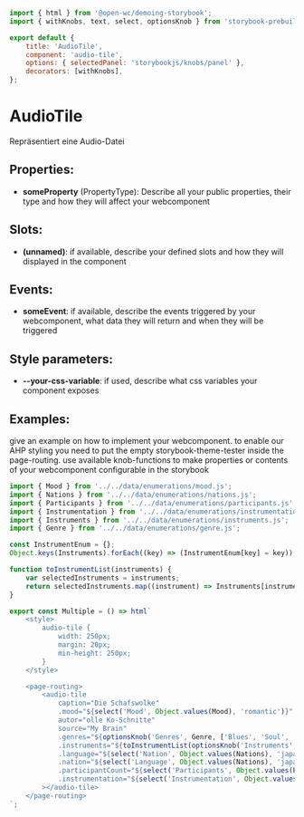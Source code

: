 ```js script
import { html } from '@open-wc/demoing-storybook';
import { withKnobs, text, select, optionsKnob } from 'storybook-prebuilt/addon-knobs';

export default {
    title: 'AudioTile',
    component: 'audio-tile',
    options: { selectedPanel: 'storybookjs/knobs/panel' },
    decorators: [withKnobs],
};
```

# AudioTile

Repräsentiert eine Audio-Datei

## Properties:

-   **someProperty** (PropertyType): Describe all your public properties, their type and how they will affect your webcomponent

## Slots:

-   **(unnamed)**: if available, describe your defined slots and how they will displayed in the component

## Events:

-   **someEvent**: if available, describe the events triggered by your webcomponent, what data they will return and when they will be triggered

## Style parameters:

-   **--your-css-variable**: if used, describe what css variables your component exposes

## Examples:

give an example on how to implement your webcomponent. to enable our AHP styling you need to put the empty storybook-theme-tester inside the page-routing.
use available knob-functions to make properties or contents of your webcomponent configurable in the storybook

```js preview-story
import { Mood } from '../../data/enumerations/mood.js';
import { Nations } from '../../data/enumerations/nations.js';
import { Participants } from '../../data/enumerations/participants.js';
import { Instrumentation } from '../../data/enumerations/instrumentation.js';
import { Instruments } from '../../data/enumerations/instruments.js';
import { Genre } from '../../data/enumerations/genre.js';

const InstrumentEnum = {};
Object.keys(Instruments).forEach((key) => (InstrumentEnum[key] = key));

function toInstrumentList(instruments) {
    var selectedInstruments = instruments;
    return selectedInstruments.map((instrument) => Instruments[instrument]) || [];
}

export const Multiple = () => html`
    <style>
        audio-tile {
            width: 250px;
            margin: 20px;
            min-height: 250px;
        }
    </style>

    <page-routing>
        <audio-tile
            caption="Die Schafswolke"
            .mood="${select('Mood', Object.values(Mood), 'romantic')}"
            autor="olle Ko-Schnitte"
            source="My Brain"
            .genres="${optionsKnob('Genres', Genre, ['Blues', 'Soul', 'Comedy', 'Rock', 'Pop'], { display: 'multi-select' })}"
            .instruments="${toInstrumentList(optionsKnob('Instruments', InstrumentEnum, [], { display: 'multi-select' }))}"
            .language="${select('Nation', Object.values(Nations), 'japanese')}"
            .nation="${select('Language', Object.values(Nations), 'japanese')}"
            .participantCount="${select('Participants', Object.values(Participants), 'solo')}"
            .instrumentation="${select('Instrumentation', Object.values(Instrumentation), 'mixed')}"
        ></audio-tile>
    </page-routing>
`;
```

